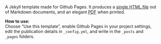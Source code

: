 A Jekyll template made for Github Pages. It produces a [single HTML file](https://cadars.github.io/samizdat) out of Markdown documents, and an elegant [PDF](https://cadars.github.io/samizdat/index.pdf) when printed.

**How to use:**\
Choose “Use this template”, enable Github Pages in your project settings, edit the publication details in `_config.yml`, and write in the `_posts` and `_pages` folders.
